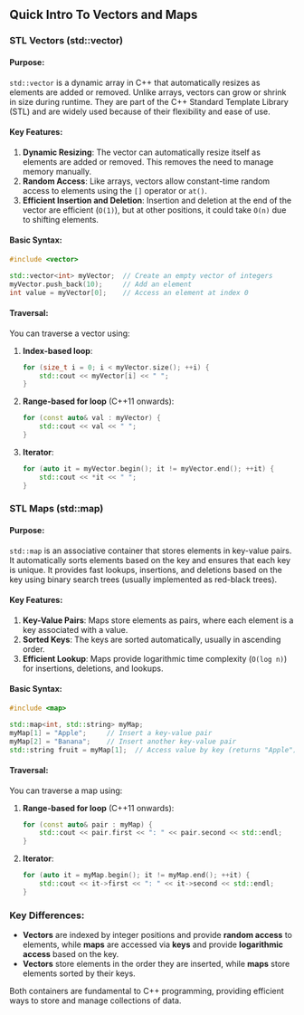 ## Quick Intro To Vectors and Maps

### **STL Vectors (std::vector)**

#### **Purpose**:

`std::vector` is a dynamic array in C++ that automatically resizes as elements are added or removed. Unlike arrays, vectors can grow or shrink in size during runtime. They are part of the C++ Standard Template Library (STL) and are widely used because of their flexibility and ease of use.

#### **Key Features**:

1. **Dynamic Resizing**: The vector can automatically resize itself as elements are added or removed. This removes the need to manage memory manually.
2. **Random Access**: Like arrays, vectors allow constant-time random access to elements using the `[]` operator or `at()`.
3. **Efficient Insertion and Deletion**: Insertion and deletion at the end of the vector are efficient (`O(1)`), but at other positions, it could take `O(n)` due to shifting elements.

#### **Basic Syntax**:

```cpp
#include <vector>

std::vector<int> myVector;  // Create an empty vector of integers
myVector.push_back(10);     // Add an element
int value = myVector[0];    // Access an element at index 0
```

#### **Traversal**:

You can traverse a vector using:

1. **Index-based loop**:

   ```cpp
   for (size_t i = 0; i < myVector.size(); ++i) {
       std::cout << myVector[i] << " ";
   }
   ```

2. **Range-based for loop** (C++11 onwards):

   ```cpp
   for (const auto& val : myVector) {
       std::cout << val << " ";
   }
   ```

3. **Iterator**:
   ```cpp
   for (auto it = myVector.begin(); it != myVector.end(); ++it) {
       std::cout << *it << " ";
   }
   ```

### **STL Maps (std::map)**

#### **Purpose**:

`std::map` is an associative container that stores elements in key-value pairs. It automatically sorts elements based on the key and ensures that each key is unique. It provides fast lookups, insertions, and deletions based on the key using binary search trees (usually implemented as red-black trees).

#### **Key Features**:

1. **Key-Value Pairs**: Maps store elements as pairs, where each element is a key associated with a value.
2. **Sorted Keys**: The keys are sorted automatically, usually in ascending order.
3. **Efficient Lookup**: Maps provide logarithmic time complexity (`O(log n)`) for insertions, deletions, and lookups.

#### **Basic Syntax**:

```cpp
#include <map>

std::map<int, std::string> myMap;
myMap[1] = "Apple";     // Insert a key-value pair
myMap[2] = "Banana";    // Insert another key-value pair
std::string fruit = myMap[1];  // Access value by key (returns "Apple")
```

#### **Traversal**:

You can traverse a map using:

1. **Range-based for loop** (C++11 onwards):

   ```cpp
   for (const auto& pair : myMap) {
       std::cout << pair.first << ": " << pair.second << std::endl;
   }
   ```

2. **Iterator**:
   ```cpp
   for (auto it = myMap.begin(); it != myMap.end(); ++it) {
       std::cout << it->first << ": " << it->second << std::endl;
   }
   ```

### **Key Differences**:

- **Vectors** are indexed by integer positions and provide **random access** to elements, while **maps** are accessed via **keys** and provide **logarithmic access** based on the key.
- **Vectors** store elements in the order they are inserted, while **maps** store elements sorted by their keys.

Both containers are fundamental to C++ programming, providing efficient ways to store and manage collections of data.
